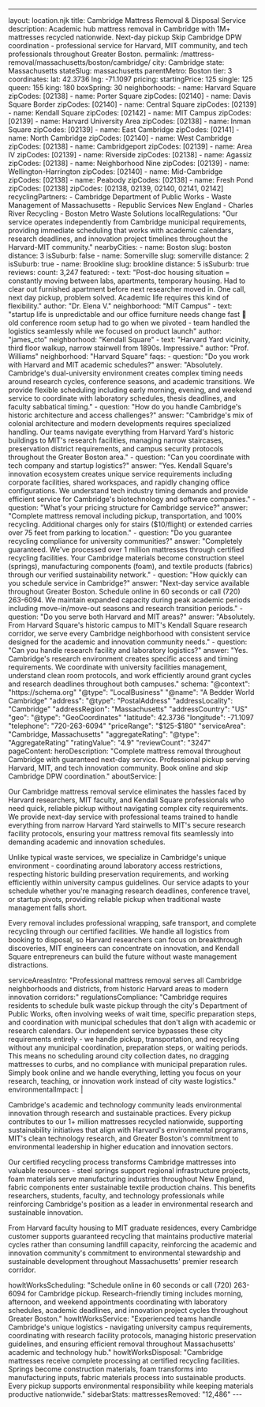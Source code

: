 ---
layout: location.njk
title: Cambridge Mattress Removal & Disposal Service
description: Academic hub mattress removal in Cambridge with 1M+ mattresses recycled nationwide. Next-day pickup Skip Cambridge DPW coordination - professional service for Harvard, MIT community, and tech professionals throughout Greater Boston.
permalink: /mattress-removal/massachusetts/boston/cambridge/
city: Cambridge state: Massachusetts stateSlug: massachusetts parentMetro: Boston tier: 3 coordinates: lat: 42.3736 lng: -71.1097 pricing: startingPrice: 125 single: 125 queen: 155 king: 180 boxSpring: 30 neighborhoods: - name: Harvard Square zipCodes: [02138] - name: Porter Square zipCodes: [02140] - name: Davis Square Border zipCodes: [02140] - name: Central Square zipCodes: [02139] - name: Kendall Square zipCodes: [02142] - name: MIT Campus zipCodes: [02139] - name: Harvard University Area zipCodes: [02138] - name: Inman Square zipCodes: [02139] - name: East Cambridge zipCodes: [02141] - name: North Cambridge zipCodes: [02140] - name: West Cambridge zipCodes: [02138] - name: Cambridgeport zipCodes: [02139] - name: Area IV zipCodes: [02139] - name: Riverside zipCodes: [02138] - name: Agassiz zipCodes: [02138] - name: Neighborhood Nine zipCodes: [02139] - name: Wellington-Harrington zipCodes: [02140] - name: Mid-Cambridge zipCodes: [02138] - name: Peabody zipCodes: [02138] - name: Fresh Pond zipCodes: [02138] zipCodes: [02138, 02139, 02140, 02141, 02142] recyclingPartners: - Cambridge Department of Public Works - Waste Management of Massachusetts - Republic Services New England - Charles River Recycling - Boston Metro Waste Solutions localRegulations: "Our service operates independently from Cambridge municipal requirements, providing immediate scheduling that works with academic calendars, research deadlines, and innovation project timelines throughout the Harvard-MIT community." nearbyCities: - name: Boston slug: boston distance: 3 isSuburb: false - name: Somerville slug: somerville distance: 2 isSuburb: true - name: Brookline slug: brookline distance: 5 isSuburb: true reviews: count: 3,247 featured: - text: "Post-doc housing situation = constantly moving between labs, apartments, temporary housing. Had to clear out furnished apartment before next researcher moved in. One call, next day pickup, problem solved. Academic life requires this kind of flexibility." author: "Dr. Elena V." neighborhood: "MIT Campus" - text: "startup life is unpredictable and our office furniture needs change fast 🚀 old conference room setup had to go when we pivoted - team handled the logistics seamlessly while we focused on product launch" author: "james_cto" neighborhood: "Kendall Square" - text: "Harvard Yard vicinity, third floor walkup, narrow stairwell from 1890s. Impressive." author: "Prof. Williams" neighborhood: "Harvard Square" faqs: - question: "Do you work with Harvard and MIT academic schedules?" answer: "Absolutely. Cambridge's dual-university environment creates complex timing needs around research cycles, conference seasons, and academic transitions. We provide flexible scheduling including early morning, evening, and weekend service to coordinate with laboratory schedules, thesis deadlines, and faculty sabbatical timing." - question: "How do you handle Cambridge's historic architecture and access challenges?" answer: "Cambridge's mix of colonial architecture and modern developments requires specialized handling. Our teams navigate everything from Harvard Yard's historic buildings to MIT's research facilities, managing narrow staircases, preservation district requirements, and campus security protocols throughout the Greater Boston area." - question: "Can you coordinate with tech company and startup logistics?" answer: "Yes. Kendall Square's innovation ecosystem creates unique service requirements including corporate facilities, shared workspaces, and rapidly changing office configurations. We understand tech industry timing demands and provide efficient service for Cambridge's biotechnology and software companies." - question: "What's your pricing structure for Cambridge service?" answer: "Complete mattress removal including pickup, transportation, and 100% recycling. Additional charges only for stairs ($10/flight) or extended carries over 75 feet from parking to location." - question: "Do you guarantee recycling compliance for university communities?" answer: "Completely guaranteed. We've processed over 1 million mattresses through certified recycling facilities. Your Cambridge materials become construction steel (springs), manufacturing components (foam), and textile products (fabrics) through our verified sustainability network." - question: "How quickly can you schedule service in Cambridge?" answer: "Next-day service available throughout Greater Boston. Schedule online in 60 seconds or call (720) 263-6094. We maintain expanded capacity during peak academic periods including move-in/move-out seasons and research transition periods." - question: "Do you serve both Harvard and MIT areas?" answer: "Absolutely. From Harvard Square's historic campus to MIT's Kendall Square research corridor, we serve every Cambridge neighborhood with consistent service designed for the academic and innovation community needs." - question: "Can you handle research facility and laboratory logistics?" answer: "Yes. Cambridge's research environment creates specific access and timing requirements. We coordinate with university facilities management, understand clean room protocols, and work efficiently around grant cycles and research deadlines throughout both campuses." schema: "@context": "https://schema.org" "@type": "LocalBusiness" "@name": "A Bedder World Cambridge" "address": "@type": "PostalAddress" "addressLocality": "Cambridge" "addressRegion": "Massachusetts" "addressCountry": "US" "geo": "@type": "GeoCoordinates" "latitude": 42.3736 "longitude": -71.1097 "telephone": "720-263-6094" "priceRange": "$125-$180" "serviceArea": "Cambridge, Massachusetts" "aggregateRating": "@type": "AggregateRating" "ratingValue": "4.9" "reviewCount": "3247" pageContent: heroDescription: "Complete mattress removal throughout Cambridge with guaranteed next-day service. Professional pickup serving Harvard, MIT, and tech innovation community. Book online and skip Cambridge DPW coordination." aboutService: | <p>Our Cambridge mattress removal service eliminates the hassles faced by Harvard researchers, MIT faculty, and Kendall Square professionals who need quick, reliable pickup without navigating complex city requirements. We provide next-day service with professional teams trained to handle everything from narrow Harvard Yard stairwells to MIT's secure research facility protocols, ensuring your mattress removal fits seamlessly into demanding academic and innovation schedules.</p> <p>Unlike typical waste services, we specialize in Cambridge's unique environment - coordinating around laboratory access restrictions, respecting historic building preservation requirements, and working efficiently within university campus guidelines. Our service adapts to your schedule whether you're managing research deadlines, conference travel, or startup pivots, providing reliable pickup when traditional waste management falls short.</p> <p>Every removal includes professional wrapping, safe transport, and complete recycling through our certified facilities. We handle all logistics from booking to disposal, so Harvard researchers can focus on breakthrough discoveries, MIT engineers can concentrate on innovation, and Kendall Square entrepreneurs can build the future without waste management distractions.</p> serviceAreasIntro: "Professional mattress removal serves all Cambridge neighborhoods and districts, from historic Harvard areas to modern innovation corridors:" regulationsCompliance: "Cambridge requires residents to schedule bulk waste pickup through the city's Department of Public Works, often involving weeks of wait time, specific preparation steps, and coordination with municipal schedules that don't align with academic or research calendars. Our independent service bypasses these city requirements entirely - we handle pickup, transportation, and recycling without any municipal coordination, preparation steps, or waiting periods. This means no scheduling around city collection dates, no dragging mattresses to curbs, and no compliance with municipal preparation rules. Simply book online and we handle everything, letting you focus on your research, teaching, or innovation work instead of city waste logistics." environmentalImpact: | <p>Cambridge's academic and technology community leads environmental innovation through research and sustainable practices. Every pickup contributes to our 1+ million mattresses recycled nationwide, supporting sustainability initiatives that align with Harvard's environmental programs, MIT's clean technology research, and Greater Boston's commitment to environmental leadership in higher education and innovation sectors.</p> <p>Our certified recycling process transforms Cambridge mattresses into valuable resources - steel springs support regional infrastructure projects, foam materials serve manufacturing industries throughout New England, fabric components enter sustainable textile production chains. This benefits researchers, students, faculty, and technology professionals while reinforcing Cambridge's position as a leader in environmental research and sustainable innovation.</p> <p>From Harvard faculty housing to MIT graduate residences, every Cambridge customer supports guaranteed recycling that maintains productive material cycles rather than consuming landfill capacity, reinforcing the academic and innovation community's commitment to environmental stewardship and sustainable development throughout Massachusetts' premier research corridor.</p> howItWorksScheduling: "Schedule online in 60 seconds or call (720) 263-6094 for Cambridge pickup. Research-friendly timing includes morning, afternoon, and weekend appointments coordinating with laboratory schedules, academic deadlines, and innovation project cycles throughout Greater Boston." howItWorksService: "Experienced teams handle Cambridge's unique logistics - navigating university campus requirements, coordinating with research facility protocols, managing historic preservation guidelines, and ensuring efficient removal throughout Massachusetts' academic and technology hub." howItWorksDisposal: "Cambridge mattresses receive complete processing at certified recycling facilities. Springs become construction materials, foam transforms into manufacturing inputs, fabric materials process into sustainable products. Every pickup supports environmental responsibility while keeping materials productive nationwide." sidebarStats: mattressesRemoved: "12,486" ---